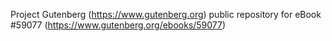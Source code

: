 Project Gutenberg (https://www.gutenberg.org) public repository for
eBook #59077 (https://www.gutenberg.org/ebooks/59077)
